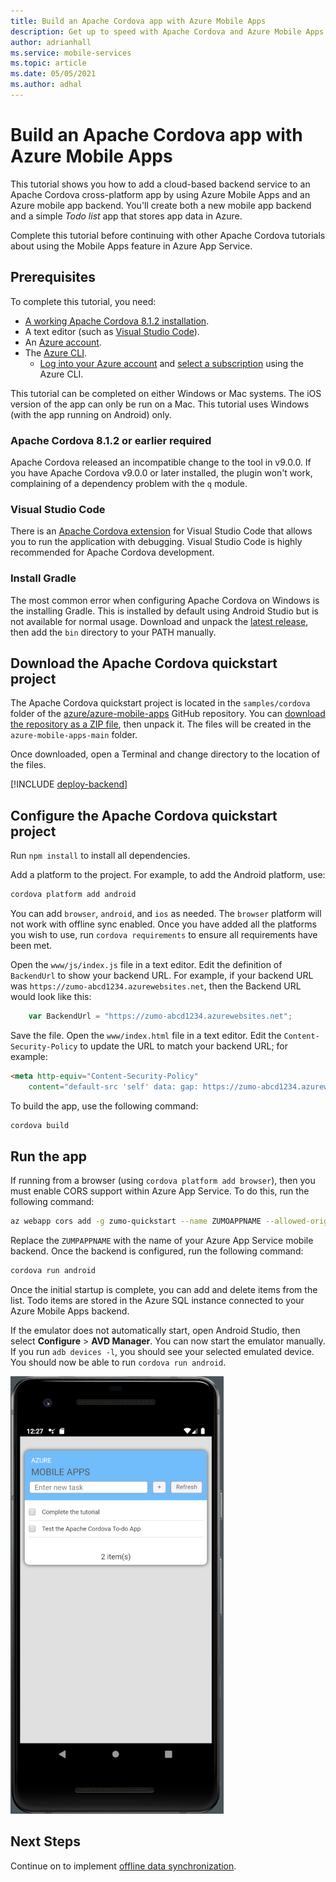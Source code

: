 ```yaml
---
title: Build an Apache Cordova app with Azure Mobile Apps
description: Get up to speed with Apache Cordova and Azure Mobile Apps with our tutorial.
author: adrianhall
ms.service: mobile-services
ms.topic: article
ms.date: 05/05/2021
ms.author: adhal
---
```


# Build an Apache Cordova app with Azure Mobile Apps

This tutorial shows you how to add a cloud-based backend service to an Apache Cordova cross-platform app by using Azure Mobile Apps and an Azure mobile app backend.  You'll create both a new mobile app backend and a simple *Todo list* app that stores app data in Azure.

Complete this tutorial before continuing with other Apache Cordova tutorials about using the Mobile Apps feature in Azure App Service.

## Prerequisites

To complete this tutorial, you need:

* [A working Apache Cordova 8.1.2 installation](https://cordova.apache.org/docs/en/latest/).
* A text editor (such as [Visual Studio Code](https://code.visualstudio.com/)).
* An [Azure account](https://azure.microsoft.com/pricing/free-trial).
* The [Azure CLI](/cli/azure/install-azure-cli).
  * [Log into your Azure account](/cli/azure/authenticate-azure-cli) and [select a subscription](/cli/azure/manage-azure-subscriptions-azure-cli) using the Azure CLI.

This tutorial can be completed on either Windows or Mac systems.  The iOS version of the app can only be run on a Mac.  This tutorial uses Windows (with the app running on Android) only.

### Apache Cordova 8.1.2 or earlier required

Apache Cordova released an incompatible change to the tool in v9.0.0.  If you have Apache Cordova v9.0.0 or later installed, the plugin won't work, complaining of a dependency problem with the `q` module.

### Visual Studio Code

There is an [Apache Cordova extension](https://marketplace.visualstudio.com/items?itemName=Msjsdiag.cordova-tools) for Visual Studio Code that allows you to run the application with debugging.  Visual Studio Code is highly recommended for Apache Cordova development.

### Install Gradle

The most common error when configuring Apache Cordova on Windows is the installing Gradle.  This is installed by default using Android Studio but is not available for normal usage.  Download and unpack the [latest release](https://gradle.org/releases/), then add the `bin` directory to your PATH manually.

## Download the Apache Cordova quickstart project

The Apache Cordova quickstart project is located in the `samples/cordova` folder of the [azure/azure-mobile-apps](https://github.com/azure/azure-mobile-apps) GitHub repository.  You can [download the repository as a ZIP file](https://github.com/Azure/azure-mobile-apps/archive/main.zip), then unpack it.  The files will be created in the `azure-mobile-apps-main` folder.

Once downloaded, open a Terminal and change directory to the location of the files.  

[!INCLUDE [deploy-backend](~/mobile-apps/azure-mobile-apps/includes/quickstart-deploy-backend.md)]

## Configure the Apache Cordova quickstart project

Run `npm install` to install all dependencies.

Add a platform to the project.  For example, to add the Android platform, use:

``` bash
cordova platform add android
```

You can add `browser`, `android`, and `ios` as needed.  The `browser` platform will not work with offline sync enabled. Once you have added all the platforms you wish to use, run `cordova requirements` to ensure all requirements have been met.

Open the `www/js/index.js` file in a text editor.  Edit the definition of `BackendUrl` to show your backend URL.  For example, if your backend URL was `https://zumo-abcd1234.azurewebsites.net`, then the Backend URL would look like this:

``` javascript
    var BackendUrl = "https://zumo-abcd1234.azurewebsites.net";
```

Save the file.  Open the `www/index.html` file in a text editor.  Edit the `Content-Security-Policy` to update the URL to match your backend URL; for example:

``` html
<meta http-equiv="Content-Security-Policy" 
    content="default-src 'self' data: gap: https://zumo-abcd1234.azurewebsites.net; style-src 'self'; media-src *;">
```

To build the app, use the following command:

``` bash
cordova build
```

## Run the app

If running from a browser (using `cordova platform add browser`), then you must enable CORS support within Azure App Service.  To do this, run the following command:

```bash
az webapp cors add -g zumo-quickstart --name ZUMOAPPNAME --allowed-origins "*"
```

Replace the `ZUMPAPPNAME` with the name of your Azure App Service mobile backend.  Once the backend is configured, run the following command:

``` bash
cordova run android
```

Once the initial startup is complete, you can add and delete items from the list.  Todo items are stored in the Azure SQL instance connected to your Azure Mobile Apps backend.

If the emulator does not automatically start, open Android Studio, then select **Configure** > **AVD Manager**.  You can now start the emulator manually.  If you run `adb devices -l`, you should see your selected emulated device.  You should now be able to run `cordova run android`.


![Apache Cordova App](../../media/cordova-android-startup.png)

## Next Steps

Continue on to implement [offline data synchronization](./offline.md).
